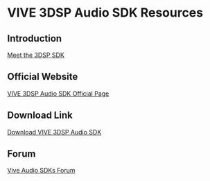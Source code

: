 # VIVE 3DSP Audio SDK Resources

## Introduction
[Meet the 3DSP SDK](https://community.viveport.com/t5/Developer-Blog/Meet-the-VIVE-3DSP-SDK/ba-p/19839)

## Official Website
[VIVE 3DSP Audio SDK Official Page
](https://developer.vive.com/resources/knowledgebase/about-vive-pro-sdks/)

## Download Link
[Download VIVE 3DSP Audio SDK
](https://developer.vive.com/resources/knowledgebase/vive-3dsp-sdk-2/)

## Forum
[Vive Audio SDKs
 Forum](https://community.viveport.com/t5/Vive-Audio-SDKs/bd-p/vive-audio-sdk?__woopraid=dNLXYz2DTw4P)
